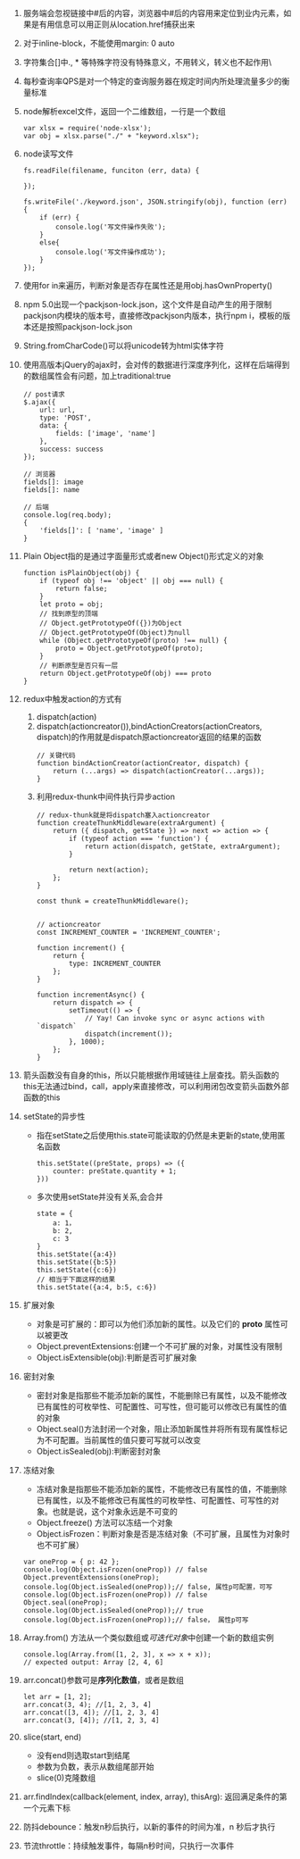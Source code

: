 1. 服务端会忽视链接中#后的内容，浏览器中#后的内容用来定位到业内元素，如果是有用信息可以用正则从location.href捕获出来
1. 对于inline-block，不能使用margin: 0 auto
1. 字符集合[]中., * 等特殊字符没有特殊意义，不用转义，转义也不起作用\
1. 每秒查询率QPS是对一个特定的查询服务器在规定时间内所处理流量多少的衡量标准
1. node解析excel文件，返回一个二维数组，一行是一个数组
    ```
    var xlsx = require('node-xlsx');
    var obj = xlsx.parse("./" + "keyword.xlsx");
    ```
1. node读写文件
    ```
    fs.readFile(filename, funciton (err, data) {

    });

    fs.writeFile('./keyword.json', JSON.stringify(obj), function (err) {
        if (err) {
            console.log('写文件操作失败');
        }
        else{
            console.log('写文件操作成功');
        }
    });
    ```
1. 使用for in来遍历，判断对象是否存在属性还是用obj.hasOwnProperty()
1. npm 5.0出现一个packjson-lock.json，这个文件是自动产生的用于限制packjson内模块的版本号，直接修改packjson内版本，执行npm i，模板的版本还是按照packjson-lock.json
1. String.fromCharCode()可以将unicode转为html实体字符
1. 使用高版本jQuery的ajax时，会对传的数据进行深度序列化，这样在后端得到的数组属性会有问题，加上traditional:true
    ```
    // post请求
    $.ajax({
        url: url,
        type: 'POST',
        data: {
            fields: ['image', 'name']
        },
        success: success
    });
    
    // 浏览器
    fields[]: image
    fields[]: name

    // 后端
    console.log(req.body);
    {
        'fields[]': [ 'name', 'image' ]
    }
    ```
1. Plain Object指的是通过字面量形式或者new Object()形式定义的对象
    ```
    function isPlainObject(obj) {
        if (typeof obj !== 'object' || obj === null) {
            return false;
        }
        let proto = obj;
        // 找到原型的顶端
        // Object.getPrototypeOf({})为Object
        // Object.getPrototypeOf(Object)为null
        while (Object.getPrototypeOf(proto) !== null) {
            proto = Object.getPrototypeOf(proto);
        }
        // 判断原型是否只有一层
        return Object.getPrototypeOf(obj) === proto
    }
    ```
1. redux中触发action的方式有
    1. dispatch(action)
    1. dispatch(actioncreator()),bindActionCreators(actionCreators, dispatch)的作用就是dispatch原actioncreator返回的结果的函数
        ```
        // 关键代码
        function bindActionCreator(actionCreator, dispatch) {
            return (...args) => dispatch(actionCreator(...args));
        }
        ```
    1. 利用redux-thunk中间件执行异步action
        ```
        // redux-thunk就是将dispatch塞入actioncreator
        function createThunkMiddleware(extraArgument) {
            return ({ dispatch, getState }) => next => action => {
                if (typeof action === 'function') {
                    return action(dispatch, getState, extraArgument);
                }

                return next(action);
            };
        }

        const thunk = createThunkMiddleware();


        // actioncreator
        const INCREMENT_COUNTER = 'INCREMENT_COUNTER';

        function increment() {
            return {
                type: INCREMENT_COUNTER
            };
        }

        function incrementAsync() {
            return dispatch => {
                setTimeout(() => {
                    // Yay! Can invoke sync or async actions with `dispatch`
                    dispatch(increment());
                }, 1000);
            };
        }
        ```
1. 箭头函数没有自身的this，所以只能根据作用域链往上层查找。箭头函数的this无法通过bind，call，apply来直接修改，可以利用闭包改变箭头函数外部函数的this
1. setState的异步性
    - 指在setState之后使用this.state可能读取的仍然是未更新的state,使用匿名函数
        ```
        this.setState((preState, props) => ({
            counter: preState.quantity + 1; 
        }))
        ```
    - 多次使用setState并没有关系,会合并
        ```
        state = {
            a: 1，
            b: 2,
            c: 3
        }
        this.setState({a:4})
        this.setState({b:5})
        this.setState({c:6})
        // 相当于下面这样的结果
        this.setState({a:4, b:5, c:6})
        ```
1. 扩展对象
    - 对象是可扩展的：即可以为他们添加新的属性。以及它们的 __proto__ 属性可以被更改
    - Object.preventExtensions:创建一个不可扩展的对象，对属性没有限制
    - Object.isExtensible(obj):判断是否可扩展对象
1. 密封对象
    - 密封对象是指那些不能添加新的属性，不能删除已有属性，以及不能修改已有属性的可枚举性、可配置性、可写性，但可能可以修改已有属性的值的对象
    - Object.seal()方法封闭一个对象，阻止添加新属性并将所有现有属性标记为不可配置。当前属性的值只要可写就可以改变
    - Object.isSealed(obj):判断密封对象
1. 冻结对象
    - 冻结对象是指那些不能添加新的属性，不能修改已有属性的值，不能删除已有属性，以及不能修改已有属性的可枚举性、可配置性、可写性的对象。也就是说，这个对象永远是不可变的
    - Object.freeze() 方法可以冻结一个对象
    - Object.isFrozen：判断对象是否是冻结对象（不可扩展，且属性为对象时也不可扩展）
    ```
    var oneProp = { p: 42 };
    console.log(Object.isFrozen(oneProp)) // false
    Object.preventExtensions(oneProp);
    console.log(Object.isSealed(oneProp));// false, 属性p可配置，可写
    console.log(Object.isFrozen(oneProp)) // false
    Object.seal(oneProp);
    console.log(Object.isSealed(oneProp));// true
    console.log(Object.isFrozen(oneProp));// false， 属性p可写
    ```
1. Array.from() 方法从一个类似数组或*可迭代对象*中创建一个新的数组实例
    ```
    console.log(Array.from([1, 2, 3], x => x + x));
    // expected output: Array [2, 4, 6]
    ```
1. arr.concat()参数可是**序列化数值**，或者是数组
    ```
    let arr = [1, 2];
    arr.concat(3, 4); //[1, 2, 3, 4]
    arr.concat([3, 4]); //[1, 2, 3, 4]
    arr.concat(3, [4]); //[1, 2, 3, 4]
    ```
1. slice(start, end)
    - 没有end则选取start到结尾
    - 参数为负数，表示从数组尾部开始
    - slice(0)克隆数组

1. arr.findIndex(callback(element, index, array), thisArg): 返回满足条件的第一个元素下标
1. 防抖debounce：触发n秒后执行，以新的事件的时间为准，n 秒后才执行
1. 节流throttle：持续触发事件，每隔n秒时间，只执行一次事件